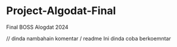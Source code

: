# Project-Algodat-Final
Final BOSS Alogdat 2024



// dinda nambahain komentar / readme 
Ini dinda coba berkoemntar 
